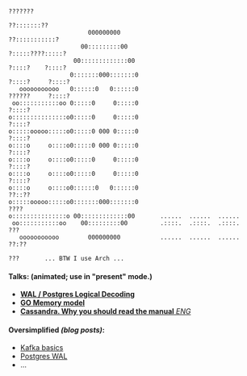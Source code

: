 ```
                                                                     ???????     
                                                                    ??:::::::??   
                      000000000                                   ??:::::::::::?  
                    00:::::::::00                                ?:::::????:::::? 
                  00:::::::::::::00                              ?::::?    ?::::? 
                 0:::::::000:::::::0                             ?::::?     ?::::?
   ooooooooooo   0::::::0   0::::::0                             ??????     ?::::?
 oo:::::::::::oo 0:::::0     0:::::0                                       ?::::? 
o:::::::::::::::o0:::::0     0:::::0                                      ?::::?  
o:::::ooooo:::::o0:::::0 000 0:::::0                                     ?::::?   
o::::o     o::::o0:::::0 000 0:::::0                                    ?::::?    
o::::o     o::::o0:::::0     0:::::0                                   ?::::?     
o::::o     o::::o0:::::0     0:::::0                                   ?::::?     
o::::o     o::::o0::::::0   0::::::0                                   ??::??     
o:::::ooooo:::::o0:::::::000:::::::0                                    ????      
o:::::::::::::::o 00:::::::::::::00       ......  ......  ......                  
 oo:::::::::::oo    00:::::::::00         .::::.  .::::.  .::::.        ???       
   ooooooooooo        000000000           ......  ......  ......       ??:??      
                                                                        ???       ... BTW I use Arch ... 
```

#### Talks:  (animated; use in "present" mode.)
- [**WAL / Postgres Logical Decoding**](https://docs.google.com/presentation/d/1ZTR07ERmsQuQFUo8rvvO4rs2BTKztQ7J9uxZPLeOGJA/present?usp=sharing)
- [**GO Memory model**](https://docs.google.com/presentation/d/1W_eq_amw_bIh0UxPmW2RsEDZwM7l_RTaA9MDjhzMGAw/present?usp=sharing)   
- [**Cassandra. Why you should read the manual** *ENG*](https://docs.google.com/presentation/d/1CALuIgPq5ZyaXlElw8vUdhHC4rW4Bp4aR-g7qBSDpY0/present?usp=sharing)
 
#### Oversimplified _(blog posts)_:
- [Kafka basics](https://vitalii.kozlovskyi.dev/posts/kafka-oversimplified/)
- [Postgres WAL](https://vitalii.kozlovskyi.dev/posts/wtf-is-wal/)
- ...


